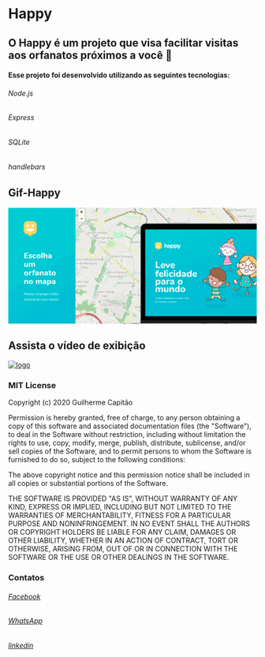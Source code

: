 # Happy
## O Happy é um projeto que visa facilitar visitas aos orfanatos próximos a você 💜
#### Esse projeto foi desenvolvido utilizando as seguintes tecnologias:
###### Node.js
###### Express
###### SQLite
###### handlebars


## Gif-Happy
![Logo](https://github.com/verunofox/Happy/blob/main/gif-happy.gif)


## Assista o vídeo de exibição 
[![logo](http://img.youtube.com/vi/-LsjSukK2t0/0.jpg)](http://www.youtube.com/watch?v=-LsjSukK2t0 "Happy")
### MIT License

Copyright (c) 2020 Guilherme Capitão

Permission is hereby granted, free of charge, to any person obtaining a copy of this software and associated documentation files (the "Software"), to deal in the Software without restriction, including without limitation the rights to use, copy, modify, merge, publish, distribute, sublicense, and/or sell copies of the Software, and to permit persons to whom the Software is furnished to do so, subject to the following conditions:

The above copyright notice and this permission notice shall be included in all copies or substantial portions of the Software.

THE SOFTWARE IS PROVIDED "AS IS", WITHOUT WARRANTY OF ANY KIND, EXPRESS OR IMPLIED, INCLUDING BUT NOT LIMITED TO THE WARRANTIES OF MERCHANTABILITY, FITNESS FOR A PARTICULAR PURPOSE AND NONINFRINGEMENT. IN NO EVENT SHALL THE AUTHORS OR COPYRIGHT HOLDERS BE LIABLE FOR ANY CLAIM, DAMAGES OR OTHER LIABILITY, WHETHER IN AN ACTION OF CONTRACT, TORT OR OTHERWISE, ARISING FROM, OUT OF OR IN CONNECTION WITH THE SOFTWARE OR THE USE OR OTHER DEALINGS IN THE SOFTWARE.
### Contatos
###### [Facebook](https://www.facebook.com/FoxVeruno)
###### [WhatsApp](https://api.whatsapp.com/send?l=pt_BR&phone=5515996556108&text=Oi,quero%20conversar%20sobre%20Est%C3%A1gio)
###### [linkedin](https://www.linkedin.com/in/verunofox/)

